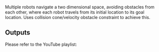 Multiple robots navigate a two dimensional space, avoiding obstacles from each other, where each robot travels from its initial location to its goal location. Uses collision cone/velocity obstacle constraint to achieve this.

## Outputs

Please refer to the YouTube playlist: 
